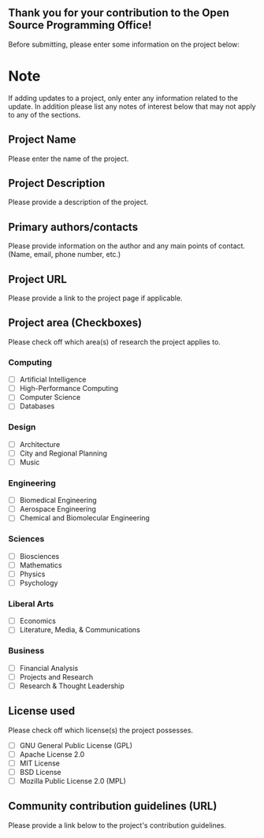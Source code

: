 ## Thank you for your contribution to the Open Source Programming Office!
Before submitting, please enter some information on the project below:

# Note
If adding updates to a project, only enter any information related to the update. In addition please list any notes of interest below that may not apply to any of the sections.

## Project Name
Please enter the name of the project.

## Project Description
Please provide a description of the project.

## Primary authors/contacts
Please provide information on the author and any main points of contact. (Name, email, phone number, etc.)

## Project URL
Please provide a link to the project page if applicable.

## Project area (Checkboxes)
Please check off which area(s) of research the project applies to.

### Computing
- [ ] Artificial Intelligence
- [ ] High-Performance Computing 
- [ ] Computer Science
- [ ] Databases

### Design
- [ ] Architecture
- [ ] City and Regional Planning
- [ ] Music

### Engineering
- [ ] Biomedical Engineering
- [ ] Aerospace Engineering
- [ ] Chemical and Biomolecular Engineering

### Sciences
- [ ] Biosciences
- [ ] Mathematics
- [ ] Physics
- [ ] Psychology

### Liberal Arts
- [ ] Economics
- [ ] Literature, Media, & Communications

### Business
- [ ] Financial Analysis
- [ ] Projects and Research
- [ ] Research & Thought Leadership

## License used
Please check off which license(s) the project possesses.

- [ ] GNU General Public License (GPL)
- [ ] Apache License 2.0
- [ ] MIT License
- [ ] BSD License
- [ ] Mozilla Public License 2.0 (MPL)

## Community contribution guidelines (URL)
Please provide a link below to the project's contribution guidelines.